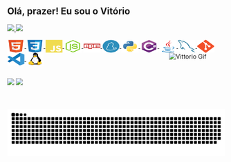 ## Olá, prazer! Eu sou o Vitório

<div>
  <a href="https://github.com/vittoriogomes">
    <img height="180em" src="https://github-readme-stats.vercel.app/api?username=vittoriogomes&show_icons=true&theme=dracula&include_all_commits=true&count_private=true"/>
    <img height="180em" src="https://github-readme-stats.vercel.app/api/top-langs/?username=vittoriogomes&layout=compact&langs_count=7&theme=dracula"/>
  <a href="https://github.com/vittoriogomes">
</div>

<div style="display: inline_block">
  <br>
  <img align="center" alt="HTML icon" height="30" width="40" src="https://raw.githubusercontent.com/devicons/devicon/master/icons/html5/html5-original.svg">
  <img align="center" alt="CSS icon" height="30" width="40" src="https://raw.githubusercontent.com/devicons/devicon/master/icons/css3/css3-original.svg">
  <img align="center" alt="Javascirpt icon" height="30" width="40" src="https://raw.githubusercontent.com/devicons/devicon/master/icons/javascript/javascript-plain.svg">
  <img align="center" alt="NodeJS icon" height="30" width="40" src="https://raw.githubusercontent.com/devicons/devicon/master/icons/nodejs/nodejs-plain.svg">
  <img align="center" alt="npm icon" height="30" width="40" src="https://raw.githubusercontent.com/devicons/devicon/master/icons/npm/npm-original-wordmark.svg">
  <img align="center" alt="yarn icon" height="30" width="40" src="https://raw.githubusercontent.com/devicons/devicon/master/icons/yarn/yarn-original.svg">
  <img align="center" alt="Python icon" height="30" width="40" src="https://raw.githubusercontent.com/devicons/devicon/master/icons/python/python-original.svg">
  <img align="center" alt="Csharp icon" height="30" width="40" src="https://raw.githubusercontent.com/devicons/devicon/master/icons/csharp/csharp-original.svg">
  <img align="center" alt="Java icon" height="30" width="40" src="https://raw.githubusercontent.com/devicons/devicon/master/icons/java/java-original.svg">
  <img align="center" alt="MySQL icon" height="30" width="40" src="https://raw.githubusercontent.com/devicons/devicon/master/icons/mysql/mysql-original.svg">
  <img align="center" alt="Git icon" height="30" width="40" src="https://raw.githubusercontent.com/devicons/devicon/master/icons/git/git-original.svg">
  <img align="center" alt="vscode icon" height="30" width="40" src="https://raw.githubusercontent.com/devicons/devicon/master/icons/vscode/vscode-original.svg">
  <img align="center" alt="linux icon" height="30" width="40" src="https://raw.githubusercontent.com/devicons/devicon/master/icons/linux/linux-original.svg">
  <img align="right" alt="Vittorio Gif" height="130" width="130" src="https://media.giphy.com/media/9fA9HVddKQwxCTla5k/giphy.gif?cid=790b7611a62b69fec0c7b75cd43e399d0fbf04533181d18b&rid=giphy.gif&ct=g">
</div>
  
##
  
<div> 
  <a href = "mailto:vittorio.gomes95@gmail.com"><img src="https://img.shields.io/badge/-Gmail-%23333?style=for-the-badge&logo=gmail&logoColor=white" target="_blank"></a>
  <a href="https://www.linkedin.com/in/vitório-augusto-gomes-diogo-7b9347213" target="_blank"><img src="https://img.shields.io/badge/-LinkedIn-%230077B5?style=for-the-badge&logo=linkedin&logoColor=white" target="_blank"></a>  
  
  ![Snake animation](https://github.com/vittoriogomes/vittoriogomes/blob/output/github-contribution-grid-snake.svg)
</div>

